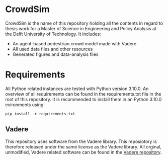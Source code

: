 # CrowdSim
CrowdSim is the name of this repository holding all the contents in regard to thesis work for a Master of Science in Engineering and Policy Analysis at the Delft University of Technology. It includes:

- An agent-based pedestrian crowd model made with Vadere
- All used data files and other resources
- Generated figures and data-analysis files

# Requirements
All Python related instances are tested with Python version 3.10.0. An overview of all requirements can be found in the requirements.txt file in the root of this repository. It is recommended to install them in an Python 3.10.0 evironments using:

`pip install -r requirements.txt`

## Vadere
This repository uses software from the Vadere library. This reposiotory is therefore released under the same license as the Vadere library. All orginal, unmodified, Vadere related software can be found in the [Vadere repository](https://gitlab.lrz.de/vadere/vadere). 
